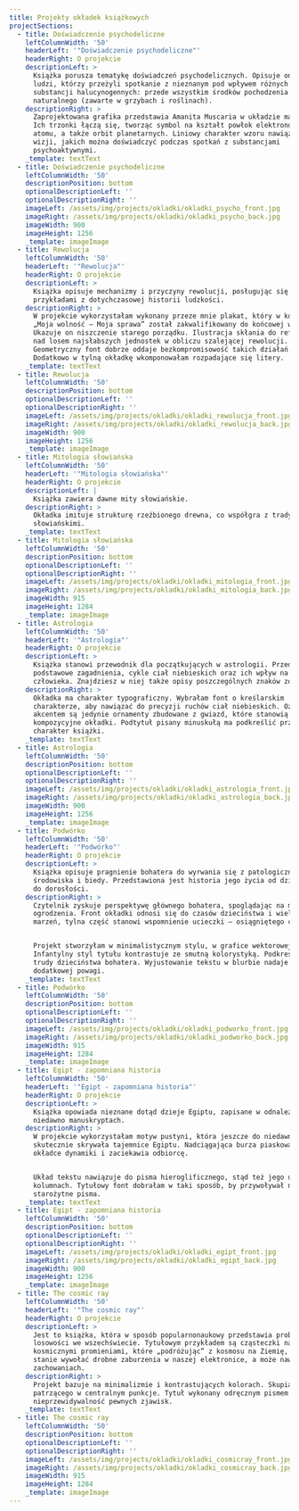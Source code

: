 ```yaml
---
title: Projekty okładek książkowych
projectSections:
  - title: Doświadczenie psychodeliczne
    leftColumnWidth: '50'
    headerLeft: '"Doświadczenie psychodeliczne"'
    headerRight: O projekcie
    descriptionLeft: >
      Książka porusza tematykę doświadczeń psychodelicznych. Opisuje ona relacje
      ludzi, którzy przeżyli spotkanie z nieznanym pod wpływem różnych
      substancji halucynogennych: przede wszystkim środków pochodzenia
      naturalnego (zawarte w grzybach i roślinach).
    descriptionRight: >
      Zaprojektowana grafika przedstawia Amanita Muscaria w układzie mandali.
      Ich trzonki łączą się, tworząc symbol na kształt powłok elektronowych
      atomu, a także orbit planetarnych. Liniowy charakter wzoru nawiązuje do
      wizji, jakich można doświadczyć podczas spotkań z substancjami
      psychoaktywnymi.
    _template: textText
  - title: Doświadczenie psychodeliczne
    leftColumnWidth: '50'
    descriptionPosition: bottom
    optionalDescriptionLeft: ''
    optionalDescriptionRight: ''
    imageLeft: /assets/img/projects/okladki/okladki_psycho_front.jpg
    imageRight: /assets/img/projects/okladki/okladki_psycho_back.jpg
    imageWidth: 900
    imageHeight: 1256
    _template: imageImage
  - title: Rewolucja
    leftColumnWidth: '50'
    headerLeft: '"Rewolucja"'
    headerRight: O projekcie
    descriptionLeft: >
      Książka opisuje mechanizmy i przyczyny rewolucji, posługując się realnymi
      przykładami z dotychczasowej historii ludzkości.
    descriptionRight: >
      W projekcie wykorzystałam wykonany przeze mnie plakat, który w konkursie
      „Moja wolność – Moja sprawa” został zakwalifikowany do końcowej wystawy.
      Ukazuje on niszczenie starego porządku. Ilustracja skłania do refleksji
      nad losem najsłabszych jednostek w obliczu szalejącej rewolucji.
      Geometryczny font dobrze oddaje bezkompromisowość takich działań.
      Dodatkowo w tylną okładkę wkomponowałam rozpadające się litery.
    _template: textText
  - title: Rewolucja
    leftColumnWidth: '50'
    descriptionPosition: bottom
    optionalDescriptionLeft: ''
    optionalDescriptionRight: ''
    imageLeft: /assets/img/projects/okladki/okladki_rewolucja_front.jpg
    imageRight: /assets/img/projects/okladki/okladki_rewolucja_back.jpg
    imageWidth: 900
    imageHeight: 1256
    _template: imageImage
  - title: Mitologia słowiańska
    leftColumnWidth: '50'
    headerLeft: '"Mitologia słowiańska"'
    headerRight: O projekcie
    descriptionLeft: |
      Książka zawiera dawne mity słowiańskie.
    descriptionRight: >
      Okładka imituje strukturę rzeźbionego drewna, co współgra z tradycjami
      słowiańskimi.
    _template: textText
  - title: Mitologia słowiańska
    leftColumnWidth: '50'
    descriptionPosition: bottom
    optionalDescriptionLeft: ''
    optionalDescriptionRight: ''
    imageLeft: /assets/img/projects/okladki/okladki_mitologia_front.jpg
    imageRight: /assets/img/projects/okladki/okladki_mitologia_back.jpg
    imageWidth: 915
    imageHeight: 1284
    _template: imageImage
  - title: Astrologia
    leftColumnWidth: '50'
    headerLeft: '"Astrologia"'
    headerRight: O projekcie
    descriptionLeft: >
      Książka stanowi przewodnik dla początkujących w astrologii. Przedstawia
      podstawowe zagadnienia, cykle ciał niebieskich oraz ich wpływ na
      człowieka. Znajdziesz w niej także opisy poszczególnych znaków zodiaku.
    descriptionRight: >
      Okładka ma charakter typograficzny. Wybrałam font o kreślarskim
      charakterze, aby nawiązać do precyzji ruchów ciał niebieskich. Ozdobnym
      akcentem są jedynie ornamenty zbudowane z gwiazd, które stanowią ramy
      kompozycyjne okładki. Podtytuł pisany minuskułą ma podkreślić przystępny
      charakter książki.
    _template: textText
  - title: Astrologia
    leftColumnWidth: '50'
    descriptionPosition: bottom
    optionalDescriptionLeft: ''
    optionalDescriptionRight: ''
    imageLeft: /assets/img/projects/okladki/okladki_astrologia_front.jpg
    imageRight: /assets/img/projects/okladki/okladki_astrologia_back.jpg
    imageWidth: 900
    imageHeight: 1256
    _template: imageImage
  - title: Podwórko
    leftColumnWidth: '50'
    headerLeft: '"Podwórko"'
    headerRight: O projekcie
    descriptionLeft: >
      Książka opisuje pragnienie bohatera do wyrwania się z patologicznego
      środowiska i biedy. Przedstawiona jest historia jego życia od dzieciństwa
      do dorosłości.
    descriptionRight: >
      Czytelnik zyskuje perspektywę głównego bohatera, spoglądając na miasto zza
      ogrodzenia. Front okładki odnosi się do czasów dzieciństwa i wielkich
      marzeń, tylna część stanowi wspomnienie ucieczki – osiągniętego celu.


      Projekt stworzyłam w minimalistycznym stylu, w grafice wektorowej.
      Infantylny styl tytułu kontrastuje ze smutną kolorystyką. Podkreśla to
      trudy dzieciństwa bohatera. Wyjustowanie tekstu w blurbie nadaje
      dodatkowej powagi.
    _template: textText
  - title: Podwórko
    leftColumnWidth: '50'
    descriptionPosition: bottom
    optionalDescriptionLeft: ''
    optionalDescriptionRight: ''
    imageLeft: /assets/img/projects/okladki/okladki_podworko_front.jpg
    imageRight: /assets/img/projects/okladki/okladki_podworko_back.jpg
    imageWidth: 915
    imageHeight: 1284
    _template: imageImage
  - title: Egipt - zapomniana historia
    leftColumnWidth: '50'
    headerLeft: '"Egipt - zapomniana historia"'
    headerRight: O projekcie
    descriptionLeft: >
      Książka opowiada nieznane dotąd dzieje Egiptu, zapisane w odnalezionych
      niedawno manuskryptach.
    descriptionRight: >
      W projekcie wykorzystałam motyw pustyni, która jeszcze do niedawna
      skutecznie skrywała tajemnice Egiptu. Nadciągająca burza piaskowa nadaje
      okładce dynamiki i zaciekawia odbiorcę.


      Układ tekstu nawiązuje do pisma hieroglificznego, stąd też jego ułożenie w
      kolumnach. Tytułowy font dobrałam w taki sposób, by przywoływał na myśl
      starożytne pisma.
    _template: textText
  - title: Egipt - zapomniana historia
    leftColumnWidth: '50'
    descriptionPosition: bottom
    optionalDescriptionLeft: ''
    optionalDescriptionRight: ''
    imageLeft: /assets/img/projects/okladki/okladki_egipt_front.jpg
    imageRight: /assets/img/projects/okladki/okladki_egipt_back.jpg
    imageWidth: 900
    imageHeight: 1256
    _template: imageImage
  - title: The cosmic ray
    leftColumnWidth: '50'
    headerLeft: '"The cosmic ray"'
    headerRight: O projekcie
    descriptionLeft: >
      Jest to książka, która w sposób popularnonaukowy przedstawia problem
      losowości we wszechświecie. Tytułowym przykładem są cząsteczki nazywane
      kosmicznymi promieniami, które „podróżując” z kosmosu na Ziemię, są w
      stanie wywołać drobne zaburzenia w naszej elektronice, a może nawet
      zachowaniach.
    descriptionRight: >
      Projekt bazuje na minimalizmie i kontrastujących kolorach. Skupia uwagę
      patrzącego w centralnym punkcje. Tytuł wykonany odręcznym pismem podkreśla
      nieprzewidywalność pewnych zjawisk.
    _template: textText
  - title: The cosmic ray
    leftColumnWidth: '50'
    descriptionPosition: bottom
    optionalDescriptionLeft: ''
    optionalDescriptionRight: ''
    imageLeft: /assets/img/projects/okladki/okladki_cosmicray_front.jpg
    imageRight: /assets/img/projects/okladki/okladki_cosmicray_back.jpg
    imageWidth: 915
    imageHeight: 1284
    _template: imageImage
---
```


